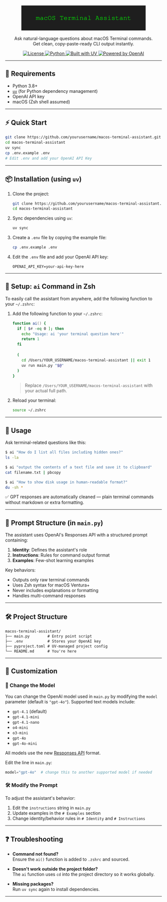 <p align="center">
  <img src="assets/logo.svg" width="400" alt="macOS Terminal Assistant Logo">
</p>

<p align="center">
Ask natural-language questions about macOS Terminal commands.<br />
Get clean, copy-paste-ready CLI output instantly.
</p>

<p align="center">
  <a href="LICENSE">
    <img alt="License" src="https://img.shields.io/badge/license-MIT-green">
  </a>
  <a href="https://www.python.org/">
    <img alt="Python" src="https://img.shields.io/badge/Python-3.8%2B-blue">
  </a>
  <a href="https://astral.sh/uv">
    <img alt="Built with UV" src="https://img.shields.io/badge/Built%20With-Astral%20UV-9370DB">
  </a>
  <a href="https://platform.openai.com/docs">
    <img alt="Powered by OpenAI" src="https://img.shields.io/badge/Powered%20By-OpenAI-ff69b4">
  </a>
</p>

---

## 🧰 Requirements

- Python 3.8+
- [`uv`](https://astral.sh/uv/install) (for Python dependency management)
- OpenAI API key
- macOS (Zsh shell assumed)

---

## ⚡ Quick Start

```bash
git clone https://github.com/yourusername/macos-terminal-assistant.git
cd macos-terminal-assistant
uv sync
cp .env.example .env
# Edit .env and add your OpenAI API Key
```

---

## 📦 Installation (using `uv`)

1. Clone the project:

   ```bash
   git clone https://github.com/yourusername/macos-terminal-assistant.git
   cd macos-terminal-assistant
   ```

2. Sync dependencies using `uv`:

   ```bash
   uv sync
   ```

3. Create a `.env` file by copying the example file:

   ```bash
   cp .env.example .env
   ```

4. Edit the `.env` file and add your OpenAI API key:

   ```
   OPENAI_API_KEY=your-api-key-here
   ```

---

## 🧠 Setup: `ai` Command in Zsh

To easily call the assistant from anywhere, add the following function to your `~/.zshrc`:

1. Add the following function to your `~/.zshrc`:

   ```zsh
   function ai() {
     if [ $# -eq 0 ]; then
       echo "Usage: ai 'your terminal question here'"
       return 1
     fi

     (
       cd /Users/YOUR_USERNAME/macos-terminal-assistant || exit 1
       uv run main.py "$@"
     )
   }
   ```

   > Replace `/Users/YOUR_USERNAME/macos-terminal-assistant` with your actual full path.

2. Reload your terminal:

   ```bash
   source ~/.zshrc
   ```

---

## 🚀 Usage

Ask terminal-related questions like this:

```bash
$ ai "How do I list all files including hidden ones?"
ls -la
```

```bash
$ ai "output the contents of a text file and save it to clipboard"
cat filename.txt | pbcopy
```

```bash
$ ai "How to show disk usage in human-readable format?"
du -sh *
```

✅ GPT responses are automatically cleaned — plain terminal commands without markdown or extra formatting.

---

## 🧠 Prompt Structure (in `main.py`)

The assistant uses OpenAI's Responses API with a structured prompt containing:

1. **Identity**: Defines the assistant's role
2. **Instructions**: Rules for command output format
3. **Examples**: Few-shot learning examples

Key behaviors:
- Outputs only raw terminal commands
- Uses Zsh syntax for macOS Ventura+
- Never includes explanations or formatting
- Handles multi-command responses

---

## 🛠 Project Structure

```
macos-terminal-assistant/
├── main.py        # Entry point script
├── .env           # Stores your OpenAI key
├── pyproject.toml # UV-managed project config
└── README.md      # You're here
```

---

## 🧠 Customization

### 🔄 Change the Model

You can change the OpenAI model used in `main.py` by modifying the `model` parameter (default is `"gpt-4o"`). Supported text models include:

- `gpt-4.1` (default)
- `gpt-4.1-mini`
- `gpt-4.1-nano` 
- `o4-mini`
- `o3-mini`
- `gpt-4o`
- `gpt-4o-mini`

All models use the new [Responses API](https://platform.openai.com/docs/api-reference/responses) format.

Edit the line in `main.py`:

```python
model="gpt-4o"  # change this to another supported model if needed
```

### 🛠 Modify the Prompt

To adjust the assistant's behavior:
1. Edit the `instructions` string in `main.py`
2. Update examples in the `# Examples` section
3. Change identity/behavior rules in `# Identity` and `# Instructions`

---

## ❓ Troubleshooting

- **Command not found?**  
  Ensure the `ai()` function is added to `.zshrc` and sourced.

- **Doesn't work outside the project folder?**  
  The `ai` function uses `cd` into the project directory so it works globally.

- **Missing packages?**  
  Run `uv sync` again to install dependencies.

--- 
